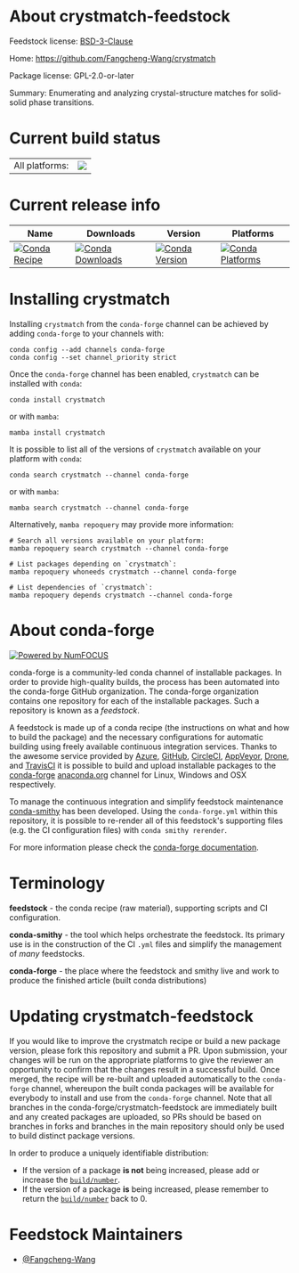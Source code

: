 About crystmatch-feedstock
==========================

Feedstock license: [BSD-3-Clause](https://github.com/conda-forge/crystmatch-feedstock/blob/main/LICENSE.txt)

Home: https://github.com/Fangcheng-Wang/crystmatch

Package license: GPL-2.0-or-later

Summary: Enumerating and analyzing crystal-structure matches for solid-solid phase transitions.

Current build status
====================


<table><tr><td>All platforms:</td>
    <td>
      <a href="https://dev.azure.com/conda-forge/feedstock-builds/_build/latest?definitionId=24467&branchName=main">
        <img src="https://dev.azure.com/conda-forge/feedstock-builds/_apis/build/status/crystmatch-feedstock?branchName=main">
      </a>
    </td>
  </tr>
</table>

Current release info
====================

| Name | Downloads | Version | Platforms |
| --- | --- | --- | --- |
| [![Conda Recipe](https://img.shields.io/badge/recipe-crystmatch-green.svg)](https://anaconda.org/conda-forge/crystmatch) | [![Conda Downloads](https://img.shields.io/conda/dn/conda-forge/crystmatch.svg)](https://anaconda.org/conda-forge/crystmatch) | [![Conda Version](https://img.shields.io/conda/vn/conda-forge/crystmatch.svg)](https://anaconda.org/conda-forge/crystmatch) | [![Conda Platforms](https://img.shields.io/conda/pn/conda-forge/crystmatch.svg)](https://anaconda.org/conda-forge/crystmatch) |

Installing crystmatch
=====================

Installing `crystmatch` from the `conda-forge` channel can be achieved by adding `conda-forge` to your channels with:

```
conda config --add channels conda-forge
conda config --set channel_priority strict
```

Once the `conda-forge` channel has been enabled, `crystmatch` can be installed with `conda`:

```
conda install crystmatch
```

or with `mamba`:

```
mamba install crystmatch
```

It is possible to list all of the versions of `crystmatch` available on your platform with `conda`:

```
conda search crystmatch --channel conda-forge
```

or with `mamba`:

```
mamba search crystmatch --channel conda-forge
```

Alternatively, `mamba repoquery` may provide more information:

```
# Search all versions available on your platform:
mamba repoquery search crystmatch --channel conda-forge

# List packages depending on `crystmatch`:
mamba repoquery whoneeds crystmatch --channel conda-forge

# List dependencies of `crystmatch`:
mamba repoquery depends crystmatch --channel conda-forge
```


About conda-forge
=================

[![Powered by
NumFOCUS](https://img.shields.io/badge/powered%20by-NumFOCUS-orange.svg?style=flat&colorA=E1523D&colorB=007D8A)](https://numfocus.org)

conda-forge is a community-led conda channel of installable packages.
In order to provide high-quality builds, the process has been automated into the
conda-forge GitHub organization. The conda-forge organization contains one repository
for each of the installable packages. Such a repository is known as a *feedstock*.

A feedstock is made up of a conda recipe (the instructions on what and how to build
the package) and the necessary configurations for automatic building using freely
available continuous integration services. Thanks to the awesome service provided by
[Azure](https://azure.microsoft.com/en-us/services/devops/), [GitHub](https://github.com/),
[CircleCI](https://circleci.com/), [AppVeyor](https://www.appveyor.com/),
[Drone](https://cloud.drone.io/welcome), and [TravisCI](https://travis-ci.com/)
it is possible to build and upload installable packages to the
[conda-forge](https://anaconda.org/conda-forge) [anaconda.org](https://anaconda.org/)
channel for Linux, Windows and OSX respectively.

To manage the continuous integration and simplify feedstock maintenance
[conda-smithy](https://github.com/conda-forge/conda-smithy) has been developed.
Using the ``conda-forge.yml`` within this repository, it is possible to re-render all of
this feedstock's supporting files (e.g. the CI configuration files) with ``conda smithy rerender``.

For more information please check the [conda-forge documentation](https://conda-forge.org/docs/).

Terminology
===========

**feedstock** - the conda recipe (raw material), supporting scripts and CI configuration.

**conda-smithy** - the tool which helps orchestrate the feedstock.
                   Its primary use is in the construction of the CI ``.yml`` files
                   and simplify the management of *many* feedstocks.

**conda-forge** - the place where the feedstock and smithy live and work to
                  produce the finished article (built conda distributions)


Updating crystmatch-feedstock
=============================

If you would like to improve the crystmatch recipe or build a new
package version, please fork this repository and submit a PR. Upon submission,
your changes will be run on the appropriate platforms to give the reviewer an
opportunity to confirm that the changes result in a successful build. Once
merged, the recipe will be re-built and uploaded automatically to the
`conda-forge` channel, whereupon the built conda packages will be available for
everybody to install and use from the `conda-forge` channel.
Note that all branches in the conda-forge/crystmatch-feedstock are
immediately built and any created packages are uploaded, so PRs should be based
on branches in forks and branches in the main repository should only be used to
build distinct package versions.

In order to produce a uniquely identifiable distribution:
 * If the version of a package **is not** being increased, please add or increase
   the [``build/number``](https://docs.conda.io/projects/conda-build/en/latest/resources/define-metadata.html#build-number-and-string).
 * If the version of a package **is** being increased, please remember to return
   the [``build/number``](https://docs.conda.io/projects/conda-build/en/latest/resources/define-metadata.html#build-number-and-string)
   back to 0.

Feedstock Maintainers
=====================

* [@Fangcheng-Wang](https://github.com/Fangcheng-Wang/)

